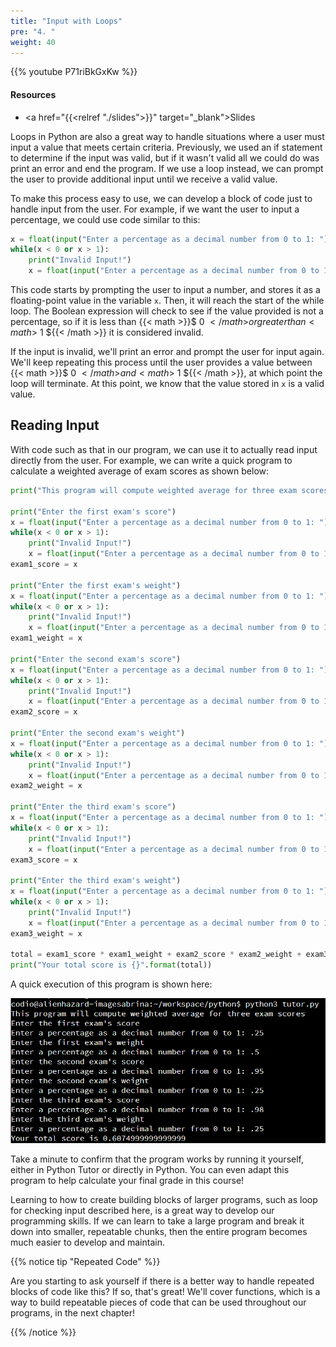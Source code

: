 ```yaml
---
title: "Input with Loops"
pre: "4. "
weight: 40
---
```


{{% youtube P71riBkGxKw %}}

#### Resources

* <a href="{{<relref "./slides">}}" target="_blank">Slides</a>

Loops in Python are also a great way to handle situations where a user must input a value that meets certain criteria. Previously, we used an if statement to determine if the input was valid, but if it wasn't valid all we could do was print an error and end the program. If we use a loop instead, we can prompt the user to provide additional input until we receive a valid value.

To make this process easy to use, we can develop a block of code just to handle input from the user. For example, if we want the user to input a percentage, we could use code similar to this:

```python
x = float(input("Enter a percentage as a decimal number from 0 to 1: "))
while(x < 0 or x > 1):
    print("Invalid Input!")
    x = float(input("Enter a percentage as a decimal number from 0 to 1: "))
```

This code starts by prompting the user to input a number, and stores it as a floating-point value in the variable `x`. Then, it will reach the start of the while loop. The Boolean expression will check to see if the value provided is not a percentage, so if it is less than {{< math >}}$ 0 ${{< /math >}} or greater than {{< math >}}$ 1 ${{< /math >}} it is considered invalid. 

If the input is invalid, we'll print an error and prompt the user for input again. We'll keep repeating this process until the user provides a value between {{< math >}}$ 0 ${{< /math >}} and {{< math >}}$ 1 ${{< /math >}}, at which point the loop will terminate. At this point, we know that the value stored in `x` is a valid value. 

## Reading Input

With code such as that in our program, we can use it to actually read input directly from the user. For example, we can write a quick program to calculate a weighted average of exam scores as shown below:

```python
print("This program will compute weighted average for three exam scores")

print("Enter the first exam's score")
x = float(input("Enter a percentage as a decimal number from 0 to 1: "))
while(x < 0 or x > 1):
    print("Invalid Input!")
    x = float(input("Enter a percentage as a decimal number from 0 to 1: "))
exam1_score = x

print("Enter the first exam's weight")
x = float(input("Enter a percentage as a decimal number from 0 to 1: "))
while(x < 0 or x > 1):
    print("Invalid Input!")
    x = float(input("Enter a percentage as a decimal number from 0 to 1: "))
exam1_weight = x

print("Enter the second exam's score")
x = float(input("Enter a percentage as a decimal number from 0 to 1: "))
while(x < 0 or x > 1):
    print("Invalid Input!")
    x = float(input("Enter a percentage as a decimal number from 0 to 1: "))
exam2_score = x

print("Enter the second exam's weight")
x = float(input("Enter a percentage as a decimal number from 0 to 1: "))
while(x < 0 or x > 1):
    print("Invalid Input!")
    x = float(input("Enter a percentage as a decimal number from 0 to 1: "))
exam2_weight = x

print("Enter the third exam's score")
x = float(input("Enter a percentage as a decimal number from 0 to 1: "))
while(x < 0 or x > 1):
    print("Invalid Input!")
    x = float(input("Enter a percentage as a decimal number from 0 to 1: "))
exam3_score = x

print("Enter the third exam's weight")
x = float(input("Enter a percentage as a decimal number from 0 to 1: "))
while(x < 0 or x > 1):
    print("Invalid Input!")
    x = float(input("Enter a percentage as a decimal number from 0 to 1: "))
exam3_weight = x

total = exam1_score * exam1_weight + exam2_score * exam2_weight + exam3_score * exam3_weight
print("Your total score is {}".format(total))
```

A quick execution of this program is shown here:

![Execution of Program](/images/05/input.png?classes=border,shadow)

Take a minute to confirm that the program works by running it yourself, either in Python Tutor or directly in Python. You can even adapt this program to help calculate your final grade in this course!

Learning to how to create building blocks of larger programs, such as loop for checking input described here, is a great way to develop our programming skills. If we can learn to take a large program and break it down into smaller, repeatable chunks, then the entire program becomes much easier to develop and maintain.

{{% notice tip "Repeated Code" %}}

Are you starting to ask yourself if there is a better way to handle repeated blocks of code like this? If so, that's great! We'll cover functions, which is a way to build repeatable pieces of code that can be used throughout our programs, in the next chapter!

{{% /notice %}}
